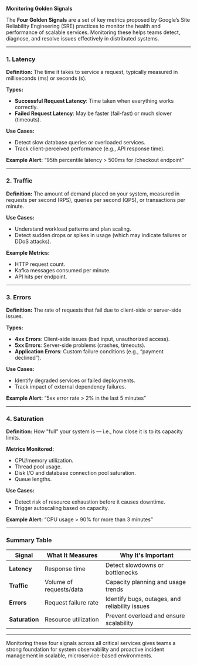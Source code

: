 **Monitoring Golden Signals**

The **Four Golden Signals** are a set of key metrics proposed by Google’s Site Reliability Engineering (SRE) practices to monitor the health and performance of scalable services. Monitoring these helps teams detect, diagnose, and resolve issues effectively in distributed systems.

---

### 1. **Latency**

**Definition:**
The time it takes to service a request, typically measured in milliseconds (ms) or seconds (s).

**Types:**

* **Successful Request Latency**: Time taken when everything works correctly.
* **Failed Request Latency**: May be faster (fail-fast) or much slower (timeouts).

**Use Cases:**

* Detect slow database queries or overloaded services.
* Track client-perceived performance (e.g., API response time).

**Example Alert:**
“95th percentile latency > 500ms for /checkout endpoint”

---

### 2. **Traffic**

**Definition:**
The amount of demand placed on your system, measured in requests per second (RPS), queries per second (QPS), or transactions per minute.

**Use Cases:**

* Understand workload patterns and plan scaling.
* Detect sudden drops or spikes in usage (which may indicate failures or DDoS attacks).

**Example Metrics:**

* HTTP request count.
* Kafka messages consumed per minute.
* API hits per endpoint.

---

### 3. **Errors**

**Definition:**
The rate of requests that fail due to client-side or server-side issues.

**Types:**

* **4xx Errors**: Client-side issues (bad input, unauthorized access).
* **5xx Errors**: Server-side problems (crashes, timeouts).
* **Application Errors**: Custom failure conditions (e.g., “payment declined”).

**Use Cases:**

* Identify degraded services or failed deployments.
* Track impact of external dependency failures.

**Example Alert:**
“5xx error rate > 2% in the last 5 minutes”

---

### 4. **Saturation**

**Definition:**
How "full" your system is — i.e., how close it is to its capacity limits.

**Metrics Monitored:**

* CPU/memory utilization.
* Thread pool usage.
* Disk I/O and database connection pool saturation.
* Queue lengths.

**Use Cases:**

* Detect risk of resource exhaustion before it causes downtime.
* Trigger autoscaling based on capacity.

**Example Alert:**
“CPU usage > 90% for more than 3 minutes”

---

### Summary Table

| Signal         | What It Measures        | Why It's Important                             |
| -------------- | ----------------------- | ---------------------------------------------- |
| **Latency**    | Response time           | Detect slowdowns or bottlenecks                |
| **Traffic**    | Volume of requests/data | Capacity planning and usage trends             |
| **Errors**     | Request failure rate    | Identify bugs, outages, and reliability issues |
| **Saturation** | Resource utilization    | Prevent overload and ensure scalability        |

---

Monitoring these four signals across all critical services gives teams a strong foundation for system observability and proactive incident management in scalable, microservice-based environments.
